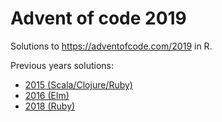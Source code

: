 # Advent of code 2019

Solutions to https://adventofcode.com/2019 in R.

Previous years solutions:

- [2015 (Scala/Clojure/Ruby)](https://github.com/MatMoore/hacks/tree/master/advent-of-code-2015)
- [2016 (Elm)](https://github.com/MatMoore/hacks/tree/master/advent-of-code-2016)
- [2018 (Ruby)](https://github.com/MatMoore/hacks/tree/master/advent-of-code-2018)
